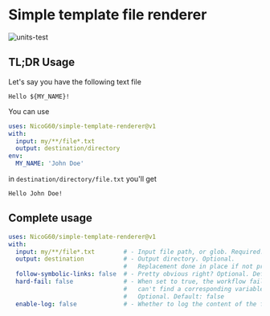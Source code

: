 # Simple template file renderer

![units-test](https://github.com/NicoG60/simple-template-renderer/workflows/units-test/badge.svg)

## TL;DR Usage

Let's say you have the following text file
```
Hello ${MY_NAME}!
```

You can use
```yaml
uses: NicoG60/simple-template-renderer@v1
with:
  input: my/**/file*.txt
  output: destination/directory
env:
  MY_NAME: 'John Doe'
```

in `destination/directory/file.txt` you'll get
```
Hello John Doe!
```

## Complete usage

```yaml
uses: NicoG60/simple-template-renderer@v1
with:
  input: my/**/file*.txt        # - Input file path, or glob. Required.   
  output: destination           # - Output directory. Optional.
                                #   Replacement done in place if not provided
  follow-symbolic-links: false  # - Pretty obvious right? Optional. Default: false
  hard-fail: false              # - When set to true, the workflow fails if it
                                #   can't find a corresponding variable in the env
                                #   Optional. Default: false
  enable-log: false             # - Whether to log the content of the files
```